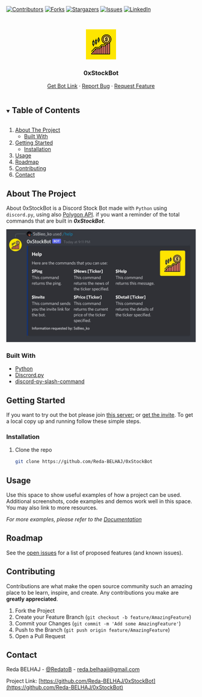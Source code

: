 
  [![Contributors][contributors-shield]][contributors-url]
  [![Forks][forks-shield]][forks-url]
  [![Stargazers][stars-shield]][stars-url]
  [![Issues][issues-shield]][issues-url]
  [![LinkedIn][linkedin-shield]][linkedin-url]

<br />
<p align="center">
  <a href="https://github.com/Reda-BELHAJ/0xStockBot">
    <img src="https://github.com/Reda-BELHAJ/0xStockBot/blob/master/LogoStock.JPG" alt="Logo" width="80" height="80">
  </a>

  <h3 align="center">0xStockBot</h3>

  <p align="center">
    <a href="https://discord.com/api/oauth2/authorize?client_id=853942172750184498&permissions=2148002880&scope=bot">Get Bot Link</a>
    ·
    <a href="https://github.com/github_username/0xStockBot/issues">Report Bug</a>
    ·
    <a href="https://github.com/github_username/0xStockBot/issues">Request Feature</a>
  </p>
</p>

<details open="open">
  <summary><h2 style="display: inline-block">Table of Contents</h2></summary>
  <ol>
    <li>
      <a href="#about-the-project">About The Project</a>
      <ul>
        <li><a href="#built-with">Built With</a></li>
      </ul>
    </li>
    <li>
      <a href="#getting-started">Getting Started</a>
      <ul>
        <li><a href="#installation">Installation</a></li>
      </ul>
    </li>
    <li><a href="#usage">Usage</a></li>
    <li><a href="#roadmap">Roadmap</a></li>
    <li><a href="#contributing">Contributing</a></li>
    <li><a href="#contact">Contact</a></li>
  </ol>
</details>

## About The Project


About
0xStockBot is a Discord Stock Bot made with `Python` using `discord.py`, using also [Polygon API](https://polygon.io/).
if you want a reminder of the total commands that are built in ***0xStockBot***.

<p align="center">
 <img src="https://github.com/Reda-BELHAJ/0xStockBot/blob/master/Pictures/Test.JPG" height="300">
</p>

### Built With

* [Python](https://docs.python.org/3/)
* [Discrord.py](https://discordpy.readthedocs.io/en/stable/)
* [discord-py-slash-command](https://discord-py-slash-command.readthedocs.io/en/latest/)

## Getting Started

If you want to try out the bot please join [this server:](https://discord.gg/dBGqATnk) or [get the invite](https://discord.com/api/oauth2/authorize?client_id=853942172750184498&permissions=2148002880&scope=bot).
To get a local copy up and running follow these simple steps.

### Installation

1. Clone the repo
   ```sh
   git clone https://github.com/Reda-BELHAJ/0xStockBot
   ```

## Usage

Use this space to show useful examples of how a project can be used. Additional screenshots, code examples and demos work well in this space. You may also link to more resources.

_For more examples, please refer to the [Documentation](https://example.com)_

## Roadmap

See the [open issues](https://github.com/Reda-BELHAJ/0xStockBot/issues) for a list of proposed features (and known issues).

## Contributing

Contributions are what make the open source community such an amazing place to be learn, inspire, and create. Any contributions you make are **greatly appreciated**.

1. Fork the Project
2. Create your Feature Branch (`git checkout -b feature/AmazingFeature`)
3. Commit your Changes (`git commit -m 'Add some AmazingFeature'`)
4. Push to the Branch (`git push origin feature/AmazingFeature`)
5. Open a Pull Request


## Contact

Reda BELHAJ - [@RedatoB](https://twitter.com/RedatoB) - reda.belhaajj@gmail.com

Project Link: [https://github.com/Reda-BELHAJ/0xStockBot](https://github.com/Reda-BELHAJ/0xStockBot)


[contributors-shield]: https://img.shields.io/github/contributors/Reda-BELHAJ/0xStockBot.svg?style=for-the-badge
[contributors-url]: https://github.com/Reda-BELHAJ/0xStockBot/graphs/contributors
[forks-shield]: https://img.shields.io/github/forks/Reda-BELHAJ/0xStockBot.svg?style=for-the-badge
[forks-url]: https://github.com/Reda-BELHAJ/0xStockBot/network/members
[stars-shield]: https://img.shields.io/github/stars/Reda-BELHAJ/0xStockBot.svg?style=for-the-badge
[stars-url]: https://github.com/Reda-BELHAJ/0xStockBot/stargazers
[issues-shield]: https://img.shields.io/github/issues/Reda-BELHAJ/0xStockBot.svg?style=for-the-badge
[issues-url]: https://github.com/Reda-BELHAJ/0xStockBot/issues
[license-shield]: https://img.shields.io/github/license/Reda-BELHAJ/0xStockBot.svg?style=for-the-badge
[linkedin-shield]: https://img.shields.io/badge/-LinkedIn-black.svg?style=for-the-badge&logo=linkedin&colorB=555
[linkedin-url]: https://linkedin.com/in/reda-belhaj
